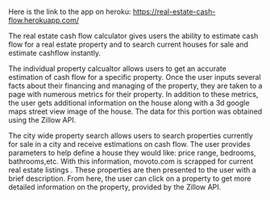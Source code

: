 Here is the link to the app on heroku: https://real-estate-cash-flow.herokuapp.com/

The real estate cash flow calculator gives users the ability to estimate cash flow for a real estate property and to search
current houses for sale and estimate cashflow instantly.

The individual property calcualtor allows users to get an accurate estimation of cash flow for a specific property. Once the user inputs
several facts about their financing and managing of the property, they are taken to a page with numerous metrics for their property. 
In addition to these metrics, the user gets additional information on the house along with a 3d google maps street view image of the house.
The data for this portion was obtained using the Zillow API.

The city wide property search allows users to search properties currently for sale in a city and receive estimations on cash flow. 
The user provides parameters to help define a house they would like: price range, bedrooms, bathrooms,etc. With this information, 
movoto.com is scrapped for current real estate listings . These properties are then presented to the user with a brief
description. From here, the user can click on a property to get more detailed information on the property, provided by the Zillow API.
